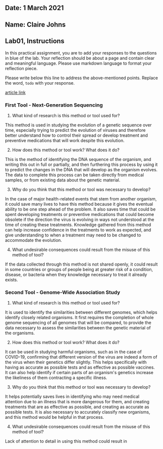 ## Date: 1 March 2021

## Name: Claire Johns

## Lab01, Instructions

In this practical assignment, you are to add your responses to the questions in blue of the lab. Your reflection should be about a page and contain clear and meaningful language. Please use markdown language to format your reflection piece.

Please write below this line to address the above-mentioned points. Replace the word, `todo` with your response.

[article link](https://www.ncbi.nlm.nih.gov/pmc/articles/PMC7744275/pdf/main.pdf)

### First Tool - Next-Generation Sequencing

 1. What kind of research is this method or tool used for?

This method is used in studying the evolution of a genetic sequence
over time, especially trying to predict the evolution of viruses and
therefore better understand how to control their spread or develop
treatment and preventive medications that will work despite this
evolution.

 2. How does this method or tool work? What does it do?

This is the method of identifying the DNA sequence of the organism,
and writing this out in full or partially, and then furthering
this process by using it to predict the changes in the DNA that
will develop as the organism evolves. The data to complete this
process can be taken directly from medical samples, or from
existing data about the genetic material.

 3. Why do you think that this method or tool was necessary to develop?

In the case of major health-related events that stem from another
organism, it could save many lives to have this method because it
gives the eventual ability to be one step ahead of the problem.
It also saves time that could be spent developing treatments or
preventive medications that could become obsolete if the direction
the virus is evolving in ways not understood at the time of creating
these treatments. Knowledge gathered from this method can help
increase confidence in the treatments to work as expected, and
give understanding to when a treatment may need to be changed to
accommodate the evolution.

 4. What undesirable consequences could result from the misuse of this method of tool?

If the data collected through this method is not shared openly, it could result
in some countries or groups of people being at greater risk of a condition,
disease, or bacteria when they knowledge necessary to treat it already
exists.

### Second Tool - Genome-Wide Association Study

 1. What kind of research is this method or tool used for?

It is used to identify the similarities between different genomes, which
helps identify closely related organisms. It first requires
the completion of whole genome sequencing of all genomes that will be
compared, to provide the data necessary to assess the similarities
between the genetic material of the organisms.

 2. How does this method or tool work? What does it do?

It can be used in studying harmful organisms, such as in the case of
COVID-19, confirming that different version of the virus are indeed
a form of the virus when their genetics differ slightly. This helps
specifically with having as accurate as possible tests and as effective
as possible vaccines. It can also help identify if certain parts of an
organism's genetics increase the likeliness of them contracting a
specific illness.

 3. Why do you think that this method or tool was necessary to develop?

It helps potentially saves lives in identifying who may need medical
attention due to an illness that is more dangerous for them, and creating
treatments that are as effective as possible, and creating as accurate
as possible tests. It is also necessary to accurately classify new
organisms, and this method would be helpful in that process.

 4. What undesirable consequences could result from the misuse of this method of tool?

Lack of attention to detail in using this method could result in
